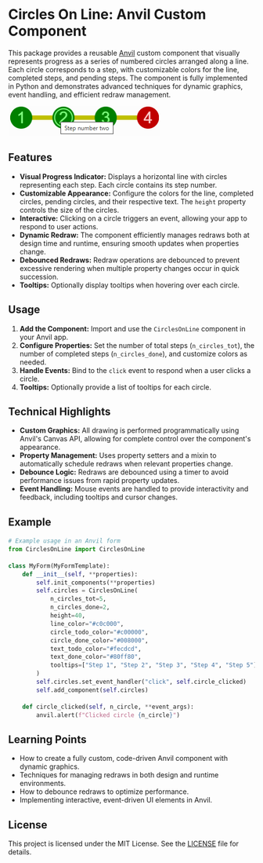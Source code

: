 # Circles On Line: Anvil Custom Component

This package provides a reusable [Anvil](https://anvil.works) custom component that visually represents progress as a series of numbered circles arranged along a line. Each circle corresponds to a step, with customizable colors for the line, completed steps, and pending steps. The component is fully implemented in Python and demonstrates advanced techniques for dynamic graphics, event handling, and efficient redraw management.

![](snapshot.png)

## Features

- **Visual Progress Indicator:** Displays a horizontal line with circles representing each step. Each circle contains its step number.
- **Customizable Appearance:** Configure the colors for the line, completed circles, pending circles, and their respective text. The `height` property controls the size of the circles.
- **Interactive:** Clicking on a circle triggers an event, allowing your app to respond to user actions.
- **Dynamic Redraw:** The component efficiently manages redraws both at design time and runtime, ensuring smooth updates when properties change.
- **Debounced Redraws:** Redraw operations are debounced to prevent excessive rendering when multiple property changes occur in quick succession.
- **Tooltips:** Optionally display tooltips when hovering over each circle.

## Usage

1. **Add the Component:** Import and use the `CirclesOnLine` component in your Anvil app.
2. **Configure Properties:** Set the number of total steps (`n_circles_tot`), the number of completed steps (`n_circles_done`), and customize colors as needed.
3. **Handle Events:** Bind to the `click` event to respond when a user clicks a circle.
4. **Tooltips:** Optionally provide a list of tooltips for each circle.

## Technical Highlights

- **Custom Graphics:** All drawing is performed programmatically using Anvil's Canvas API, allowing for complete control over the component's appearance.
- **Property Management:** Uses property setters and a mixin to automatically schedule redraws when relevant properties change.
- **Debounce Logic:** Redraws are debounced using a timer to avoid performance issues from rapid property updates.
- **Event Handling:** Mouse events are handled to provide interactivity and feedback, including tooltips and cursor changes.

## Example

```python
# Example usage in an Anvil form
from CirclesOnLine import CirclesOnLine

class MyForm(MyFormTemplate):
    def __init__(self, **properties):
        self.init_components(**properties)
        self.circles = CirclesOnLine(
            n_circles_tot=5,
            n_circles_done=2,
            height=40,
            line_color="#c0c000",
            circle_todo_color="#c00000",
            circle_done_color="#008000",
            text_todo_color="#fecdcd",
            text_done_color="#80ff80",
            tooltips=["Step 1", "Step 2", "Step 3", "Step 4", "Step 5"]
        )
        self.circles.set_event_handler("click", self.circle_clicked)
        self.add_component(self.circles)

    def circle_clicked(self, n_circle, **event_args):
        anvil.alert(f"Clicked circle {n_circle}")
```

## Learning Points

- How to create a fully custom, code-driven Anvil component with dynamic graphics.
- Techniques for managing redraws in both design and runtime environments.
- How to debounce redraws to optimize performance.
- Implementing interactive, event-driven UI elements in Anvil.

## License

This project is licensed under the MIT License. See the [LICENSE](LICENSE) file for details.
